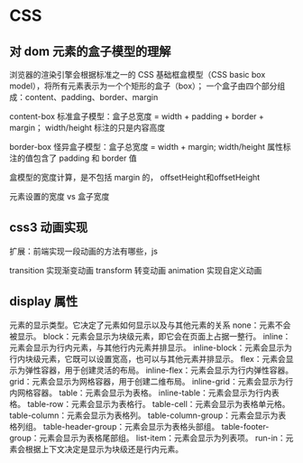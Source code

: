 # CSS

## 对 dom 元素的盒子模型的理解

浏览器的渲染引擎会根据标准之一的 CSS 基础框盒模型（CSS basic box model），将所有元素表示为一个个矩形的盒子（box）；
一个盒子由四个部分组成：content、padding、border、margin

<!-- 布局总宽高计算不一样 -->

content-box 标准盒子模型：盒子总宽度 = width + padding + border + margin； width/height 标注的只是内容高度

border-box 怪异盒子模型：盒子总宽度 = width + margin; width/height 属性标注的值包含了 padding 和 border 值

盒模型的宽度计算，是不包括 margin 的， offsetHeight和offsetHeight

元素设置的宽度 vs 盒子宽度

## css3 动画实现

扩展：前端实现一段动画的方法有哪些，js

transition 实现渐变动画
transform 转变动画
animation 实现自定义动画

## display 属性

元素的显示类型。它决定了元素如何显示以及与其他元素的关系
none：元素不会被显示。
block：元素会显示为块级元素，即它会在页面上占据一整行。
inline：元素会显示为行内元素，与其他行内元素并排显示。
inline-block：元素会显示为行内块级元素，它既可以设置宽高，也可以与其他元素并排显示。
flex：元素会显示为弹性容器，用于创建灵活的布局。
inline-flex：元素会显示为行内弹性容器。
grid：元素会显示为网格容器，用于创建二维布局。
inline-grid：元素会显示为行内网格容器。
table：元素会显示为表格。
inline-table：元素会显示为行内表格。
table-row：元素会显示为表格行。
table-cell：元素会显示为表格单元格。
table-column：元素会显示为表格列。
table-column-group：元素会显示为表格列组。
table-header-group：元素会显示为表格头部组。
table-footer-group：元素会显示为表格尾部组。
list-item：元素会显示为列表项。
run-in：元素会根据上下文决定是显示为块级还是行内元素。
